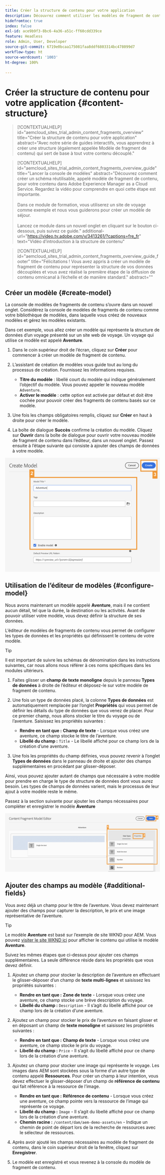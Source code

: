 ```yaml
---
title: Créer la structure de contenu pour votre application
description: Découvrez comment utiliser les modèles de fragment de contenu d’AEM pour créer votre structure de contenu, qui sert de base à votre contenu découplé.
hidefromtoc: true
index: false
exl-id: ace9b9f3-8bc6-4a36-a51c-ff60cdd339ce
feature: Headless
role: Admin, User, Developer
source-git-commit: 6719e0bcaa175081faa8ddf6803314bc478099d7
workflow-type: ht
source-wordcount: '1003'
ht-degree: 100%

---
```



# Créer la structure de contenu pour votre application {#content-structure}

>[!CONTEXTUALHELP]
>id="aemcloud_sites_trial_admin_content_fragments_overview"
>title="Créer la structure de contenu pour votre application"
>abstract="Avec notre série de guides interactifs, vous apprendrez à créer une structure (également appelée Modèle de fragment de contenu) qui sert de base à tout votre contenu découplé."

>[!CONTEXTUALHELP]
>id="aemcloud_sites_trial_admin_content_fragments_overview_guide"
>title="Lancer la console de modèles"
>abstract="Découvrez comment créer un schéma réutilisable, appelé modèle de fragment de contenu, pour votre contenu dans Adobe Experience Manager as a Cloud Service. Regardez la vidéo pour comprendre en quoi cette étape est importante. <br><br>Dans ce module de formation, vous utiliserez un site de voyage comme exemple et nous vous guiderons pour créer un modèle de séjour.<br><br>Lancez ce module dans un nouvel onglet en cliquant sur le bouton ci-dessous, puis suivez ce guide."
>additional-url="https://video.tv.adobe.com/v/3413261/?captions=fre_fr" text="Vidéo d’introduction à la structure de contenu"

>[!CONTEXTUALHELP]
>id="aemcloud_sites_trial_admin_content_fragments_overview_guide_footer"
>title="Félicitations ! Vous avez appris à créer un modèle de fragment de contenu pour représenter la structure de vos données découplées et vous avez réalisé la première étape de la diffusion de contenu omnicanal à l’échelle et de manière standard."
>abstract=""

## Créer un modèle {#create-model}

La console de modèles de fragments de contenu s’ouvre dans un nouvel onglet. Considérez la console de modèles de fragments de contenu comme votre bibliothèque de modèles, dans laquelle vous créez de nouveaux modèles et gérez les modèles existants.

Dans cet exemple, vous allez créer un modèle qui représente la structure de données d’un voyage présenté sur un site web de voyage. Un voyage qui utilise ce modèle est appelé **Aventure**.

1. Dans le coin supérieur droit de l’écran, cliquez sur **Créer** pour commencer à créer un modèle de fragment de contenu.

1. L’assistant de création de modèles vous guide tout au long du processus de création. Fournissez les informations requises.

   * **Titre du modèle** : libellé court du modèle qui indique généralement l’objectif du modèle. Vous pouvez appeler le nouveau modèle `Adventure`.
   * **Activer le modèle** : cette option est activée par défaut et doit être cochée pour pouvoir créer des fragments de contenu basés sur ce modèle.

1. Une fois les champs obligatoires remplis, cliquez sur **Créer** en haut à droite pour créer le modèle.

1. La boîte de dialogue **Succès** confirme la création du modèle. Cliquez sur **Ouvrir** dans la boîte de dialogue pour ouvrir votre nouveau modèle de fragment de contenu dans l’éditeur, dans un nouvel onglet. Passez ensuite à l’étape suivante qui consiste à ajouter des champs de données à votre modèle.

![Étapes 2 et 3 de la création d’un modèle de fragment de contenu](assets/do-not-localize/create-model.png)

## Utilisation de l’éditeur de modèles {#configure-model}

Nous avons maintenant un modèle appelé **Aventure**, mais il ne contient aucun détail, tel que la durée, la destination ou les activités. Avant de pouvoir utiliser votre modèle, vous devez définir la structure de ses données.

L’éditeur de modèles de fragments de contenu vous permet de configurer les types de données et les propriétés qui définissent le contenu de votre modèle.

>[!TIP]
>
>Il est important de suivre les schémas de dénomination dans les instructions suivantes, car nous allons nous référer à ces noms spécifiques dans les modules ultérieurs.

1. Faites glisser un **champ de texte monoligne** depuis le panneau **Types de données** à droite de l’éditeur et déposez-le sur votre modèle de fragment de contenu.

1. Une fois un type de données placé, la colonne **Types de données** est automatiquement remplacée par l’onglet **Propriétés** qui vous permet de définir les détails du type de données que vous venez de placer. Pour ce premier champ, nous allons stocker le titre du voyage ou de l’aventure. Saisissez les propriétés suivantes :

   * **Rendre en tant que :** **Champ de texte** - Lorsque vous créez une aventure, ce champ stocke le titre de l’aventure.
   * **Libellé du champ :** `Title` - Le libellé affiché pour ce champ lors de la création d’une aventure.

1. Une fois les propriétés du champ définies, vous pouvez revenir à l’onglet **Types de données** dans le panneau de droite et ajouter des champs supplémentaires en procédant par glisser-déposer.

Ainsi, vous pouvez ajouter autant de champs que nécessaire à votre modèle pour prendre en charge le type de structure de données dont vous aurez besoin. Les types de champs de données varient, mais le processus de leur ajout à votre modèle reste le même.

Passez à la section suivante pour ajouter les champs nécessaires pour compléter et enregistrer le modèle **Aventure**

![Étapes 1, 2 et 3 de l’ajout de champs au modèle.](assets/do-not-localize/define-model-fields.png)

## Ajouter des champs au modèle {#additional-fields}

Vous avez déjà un champ pour le titre de l’aventure. Vous devez maintenant ajouter des champs pour capturer la description, le prix et une image représentative de l’aventure.

>[!TIP]
>
>Le modèle **Aventure** est basé sur l’exemple de site WKND pour AEM. Vous pouvez [visiter le site WKND ici](https://wknd.site/us/en/adventures/yosemite-backpacking.html) pour afficher le contenu qui utilise le modèle **Aventure**.

Suivez les mêmes étapes que ci-dessus pour ajouter ces champs supplémentaires. La seule différence réside dans les propriétés que vous devez définir.

1. Ajoutez un champ pour stocker la description de l’aventure en effectuant le glisser-déposer d’un champ de **texte multi-lignes** et saisissez les propriétés suivantes :

   * **Rendre en tant que :** **Zone de texte** - Lorsque vous créez une aventure, ce champ stocke une brève description du voyage.
   * **Libellé du champ :** `Description` - Il s’agit du libellé affiché pour ce champ lors de la création d’une aventure.

1. Ajoutez un champ pour stocker le prix de l’aventure en faisant glisser et en déposant un champ de **texte monoligne** et saisissez les propriétés suivantes :

   * **Rendre en tant que :** **Champ de texte** - Lorsque vous créez une aventure, ce champ stocke le prix du voyage.
   * **Libellé du champ :** `Price` - Il s’agit du libellé affiché pour ce champ lors de la création d’une aventure.

1. Ajoutez un champ pour stocker une image qui représente le voyage. Les images dans AEM sont stockées sous la forme d’un autre type de contenu appelé **Ressources**. Pour créer un champ à leur intention, vous devez effectuer le glisser-déposer d’un champ de **référence de contenu** qui fait référence à la ressource de l’image.

   * **Rendre en tant que :** **Référence de contenu** - Lorsque vous créez une aventure, ce champ pointe vers la ressource de l’image qui représente ce voyage.
   * **Libellé du champ :** `Image` - Il s’agit du libellé affiché pour ce champ lors de la création d’une aventure.
   * **Chemin racine :** `/content/dam/aem-demo-assets/en` - Indique un chemin de point de départ lors de la recherche de ressources avec le sélecteur de ressources.

1. Après avoir ajouté les champs nécessaires au modèle de fragment de contenu, dans le coin supérieur droit de la fenêtre, cliquez sur **Enregistrer**.

1. Le modèle est enregistré et vous revenez à la console du modèle de fragment de contenu.
